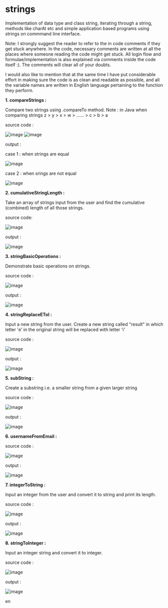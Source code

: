 # strings
Implementation of data type and class string, iterating through a string, methods like charAt etc and simple application based programs using strings on commmand line interface.

Note: I strongly suggest the reader to refer to the in code comments if they get stuck anywhere. In the code, necessary comments are written at all the places where someone reading the code might get stuck. All login flow and formulae/implementation is also explained via comments inside the code itself :). The comments will clear all of your doubts.

I would also like to mention that at the same time I have put considerable effort in making sure the code is as clean and readable as possible, and all the variable names are written in English language pertaining to the function they perform.

**1. compareStrings :**

Compare two strings using .compareTo method.
Note : in Java when comparing strings
z > y > x > w > ...... > c > b > a

source code : 

![image](https://github.com/raghav20232023/strings/assets/153320363/2d4ed309-881b-4f79-8009-f35a35e297ac)
![image](https://github.com/raghav20232023/strings/assets/153320363/d027a685-18c3-45d6-aa22-8667c680b0c1)

output : 

case 1 : when strings are equal

![image](https://github.com/raghav20232023/strings/assets/153320363/f7893718-41bb-4741-8258-4f864a8f8861)

case 2 : when srings are not equal

![image](https://github.com/raghav20232023/strings/assets/153320363/c136054a-c507-40a8-91fb-bb4ca424b8a7)

**2. cumulativeStringLength :**

Take an array of strings input from the user and find the cumulative (combined) length of all those strings.

source code:

![image](https://github.com/raghav20232023/strings/assets/153320363/98d6949f-9252-430e-8233-e85d98668631)

output : 

![image](https://github.com/raghav20232023/strings/assets/153320363/63d66f9d-461f-48c9-aa6e-14633bc5bcdd)

**3. stringBasicOperations :**

Demonstrate basic operations on strings.

source code :

![image](https://github.com/raghav20232023/strings/assets/153320363/d3561f2d-0956-4f30-96ea-0d04f8b5a763)

output : 

![image](https://github.com/raghav20232023/strings/assets/153320363/df3bdc7d-6008-471b-90f6-34d657193014)

**4. stringReplaceEToI :**

Input a new string from the user. Create a new string called "result" in which letter 'e' in the original string will be replaced with letter 'i'

source code : 

![image](https://github.com/raghav20232023/strings/assets/153320363/dab542d7-eaac-4655-80f8-25cbdd4042ff)

output : 

![image](https://github.com/raghav20232023/strings/assets/153320363/c1f000ff-60d2-4a35-a4a8-742bdbbbe198)

**5. subString :**

Create a substring i.e. a smaller string from a given larger string

source code : 

![image](https://github.com/raghav20232023/strings/assets/153320363/71e1ed7c-28d1-49a3-b635-4d5e7aba9ff3)

output : 

![image](https://github.com/raghav20232023/strings/assets/153320363/c5d659e5-aeab-4be4-bcf9-665c2c1525f4)

**6. usernameFromEmail :**

source code : 

![image](https://github.com/raghav20232023/strings/assets/153320363/b31080e4-a071-48cd-a43c-599a26c9e505)

output : 

![image](https://github.com/raghav20232023/strings/assets/153320363/10be6718-0e2e-44fe-9937-029dc071b84b)

**7. integerToString :**

Input an integer from the user and convert it to string and print its length.

source code : 

![image](https://github.com/raghav20232023/strings/assets/153320363/6d4ba16e-a45c-48e4-a486-0816c5562205)

output : 

![image](https://github.com/raghav20232023/strings/assets/153320363/6dae5960-29ed-493d-9f66-9fabf331e453)

**8. stringToInteger :**

Input an integer string and convert it to integer.

source code :

![image](https://github.com/raghav20232023/strings/assets/153320363/b32754cd-5f7d-4468-9ef5-29f85e88055c)

output : 

![image](https://github.com/raghav20232023/strings/assets/153320363/a5b6fdf2-d278-4ce8-89c9-a2e269eef351)

en



















